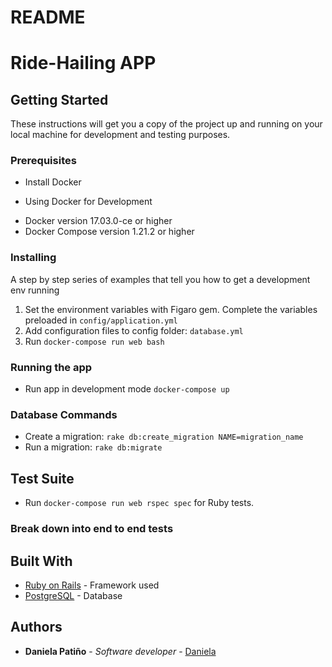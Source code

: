 # README

# Ride-Hailing APP

## Getting Started

These instructions will get you a copy of the project up and running on your local machine for development and testing purposes.

### Prerequisites

  - Install Docker
  * Using Docker for Development
  - Docker version 17.03.0-ce or higher
  - Docker Compose version 1.21.2 or higher

### Installing

A step by step series of examples that tell you how to get a development env running

  1. Set the environment variables with Figaro gem. Complete the variables preloaded in `config/application.yml`
  2. Add configuration files to config folder: `database.yml`
  3. Run `docker-compose run web bash` 

### Running the app

  - Run app in development mode `docker-compose up`

### Database Commands
  - Create a migration: `rake db:create_migration NAME=migration_name`
  - Run a migration: `rake db:migrate`

## Test Suite

  - Run `docker-compose run web rspec spec` for Ruby tests.

### Break down into end to end tests

## Built With

* [Ruby on Rails](https://github.com/rails/rails) - Framework used
* [PostgreSQL](https://github.com/ged/ruby-pg/) - Database

## Authors

* **Daniela Patiño**   - *Software developer* - [Daniela](https://github.com/DaniPB)
